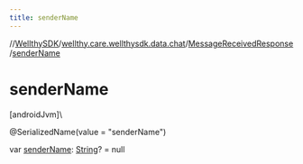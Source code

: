 ```yaml
---
title: senderName
---
```

//[WellthySDK](../../../index.html)/[wellthy.care.wellthysdk.data.chat](../index.html)/[MessageReceivedResponse](index.html)/[senderName](sender-name.html)



# senderName



[androidJvm]\




@SerializedName(value = "senderName")



var [senderName](sender-name.html): [String](https://kotlinlang.org/api/latest/jvm/stdlib/kotlin/-string/index.html)? = null




